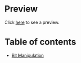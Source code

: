 # Preview

Click [here](https://viaduct.gitbook.io/hackerrank-algs/) to see a preview.

# Table of contents

* [Bit Manipulation](bit-manipulation.md)

